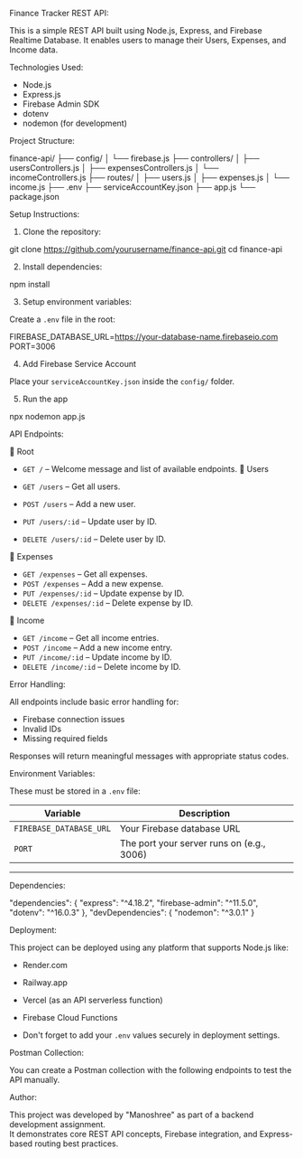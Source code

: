 Finance Tracker REST API:

This is a simple REST API built using Node.js, Express, and Firebase Realtime Database. It enables users to manage their Users, Expenses, and Income data.



 Technologies Used:

- Node.js
- Express.js
- Firebase Admin SDK
- dotenv
- nodemon (for development)


 Project Structure:

finance-api/
├── config/
│   └── firebase.js
├── controllers/
│   ├── usersControllers.js
│   ├── expensesControllers.js
│   └── incomeControllers.js
├── routes/
│   ├── users.js
│   ├── expenses.js
│   └── income.js
├── .env
├── serviceAccountKey.json
├── app.js
└── package.json


Setup Instructions:

1. Clone the repository:

git clone https://github.com/yourusername/finance-api.git
cd finance-api


2. Install dependencies:

npm install



3. Setup environment variables:

Create a `.env` file in the root:

FIREBASE_DATABASE_URL=https://your-database-name.firebaseio.com
PORT=3006

4. Add Firebase Service Account

Place your `serviceAccountKey.json` inside the `config/` folder.

5. Run the app

npx nodemon app.js



 API Endpoints:

🔹 Root

- `GET /` – Welcome message and list of available endpoints.
🔹 Users

- `GET /users` – Get all users.
- `POST /users` – Add a new user.
- `PUT /users/:id` – Update user by ID.
- `DELETE /users/:id` – Delete user by ID.

🔹 Expenses

- `GET /expenses` – Get all expenses.
- `POST /expenses` – Add a new expense.
- `PUT /expenses/:id` – Update expense by ID.
- `DELETE /expenses/:id` – Delete expense by ID.

🔹 Income

- `GET /income` – Get all income entries.
- `POST /income` – Add a new income entry.
- `PUT /income/:id` – Update income by ID.
- `DELETE /income/:id` – Delete income by ID.


 Error Handling:

All endpoints include basic error handling for:
- Firebase connection issues
- Invalid IDs
- Missing required fields

Responses will return meaningful messages with appropriate status codes.


 Environment Variables:

These must be stored in a `.env` file:

| Variable | Description |
|----------|-------------|
| `FIREBASE_DATABASE_URL` | Your Firebase database URL |
| `PORT` | The port your server runs on (e.g., 3006) |

---

Dependencies:


"dependencies": {
  "express": "^4.18.2",
  "firebase-admin": "^11.5.0",
  "dotenv": "^16.0.3"
},
"devDependencies": {
  "nodemon": "^3.0.1"
}




 Deployment:

This project can be deployed using any platform that supports Node.js like:

- Render.com
- Railway.app
- Vercel (as an API serverless function)
- Firebase Cloud Functions

- Don't forget to add your `.env` values securely in deployment settings.

 Postman Collection:

You can create a Postman collection with the following endpoints to test the API manually.


Author:

This project was developed by "Manoshree" as part of a backend development assignment.  
It demonstrates core REST API concepts, Firebase integration, and Express-based routing best practices.

